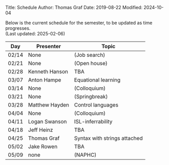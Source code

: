 Title: Schedule
Author: Thomas Graf
Date: 2019-08-22
Modified: 2024-10-04

Below is the current schedule for the semester, to be updated as time progresses.  
(Last updated: 2025-02-06)


| Day   | Presenter          | Topic                                          |
|-------|--------------------|------------------------------------------------|
| 02/14 | None | (Job search) |
| 02/21 | None | (Open house) |
| 02/28 | Kenneth Hanson | TBA |
| 03/07 | Anton Hampe | Equational learning |
| 03/14 | None | (Colloquium) |
| 03/21 | None | (Springbreak) |
| 03/28 | Matthew Hayden | Control languages |
| 04/04 | None | (Colloquium) |
| 04/11 | Logan Swanson | ISL-inferrability |
| 04/18 | Jeff Heinz | TBA |
| 04/25 | Thomas Graf | Syntax with strings attached |
| 05/02 | Jake Rowen | TBA |
| 05/09 | none | (NAPHC) |
